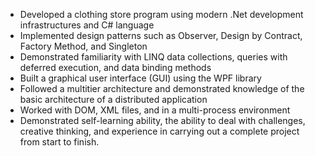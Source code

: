
- Developed a clothing store program using modern .Net development infrastructures and C# language
- Implemented design patterns such as Observer, Design by Contract, Factory Method, and Singleton
- Demonstrated familiarity with LINQ data collections, queries with deferred execution, and data binding methods
- Built a graphical user interface (GUI) using the WPF library
- Followed a multitier architecture and demonstrated knowledge of the basic architecture of a distributed application
- Worked with DOM, XML files, and in a multi-process environment
- Demonstrated self-learning ability, the ability to deal with challenges, creative thinking, and experience in carrying out a complete project from start to finish.

